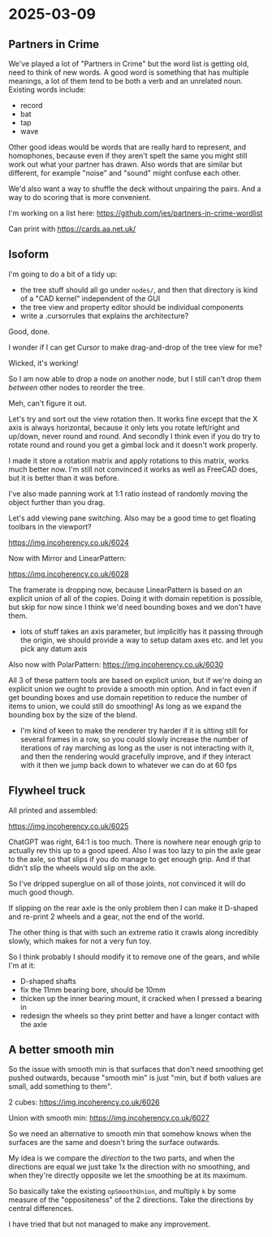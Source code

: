 # 2025-03-09

## Partners in Crime

We've played a lot of "Partners in Crime" but the word list is getting old,
need to think of new words. A good word is something that has multiple meanings,
a lot of them tend to be both a verb and an unrelated noun.
Existing words include:

 * record
 * bat
 * tap
 * wave

Other good ideas would be words that are really hard to represent, and homophones,
because even if they aren't spelt the same you might still work out what your
partner has drawn. Also words that are similar but different, for example
"noise" and "sound" might confuse each other.

We'd also want a way to shuffle the deck without unpairing the pairs. And a
way to do scoring that is more convenient.

I'm working on a list here: https://github.com/jes/partners-in-crime-wordlist

Can print with https://cards.aa.net.uk/

## Isoform

I'm going to do a bit of a tidy up:

 * the tree stuff should all go under `nodes/`, and then that directory is kind of a "CAD kernel" independent of the GUI
 * the tree view and property editor should be individual components
 * write a .cursorrules that explains the architecture?

Good, done.

I wonder if I can get Cursor to make drag-and-drop of the tree view for me?

Wicked, it's working!

So I am now able to drop a node *on* another node, but I still can't drop them
*between* other nodes to reorder the tree.

Meh, can't figure it out.

Let's try and sort out the view rotation then. It works fine except that the X axis
is always horizontal, because it only lets you rotate left/right and up/down, never
round and round. And secondly I think even if you do try to rotate round and round
you get a gimbal lock and it doesn't work properly.

I made it store a rotation matrix and apply rotations to this matrix, works much
better now. I'm still not convinced it works as well as FreeCAD does, but it is
better than it was before.

I've also made panning work at 1:1 ratio instead of randomly moving the object further
than you drag.

Let's add viewing pane switching. Also may be a good time to get floating toolbars
in the viewport?

https://img.incoherency.co.uk/6024

Now with Mirror and LinearPattern:

https://img.incoherency.co.uk/6028

The framerate is dropping now, because LinearPattern is based on an explicit union
of all of the copies. Doing it with domain repetition is possible, but skip for now
since I think we'd need bounding boxes and we don't have them.

 * lots of stuff takes an axis parameter, but implicitly has it passing through the origin, we should provide a way to setup datam axes etc. and let you pick any datum axis

Also now with PolarPattern: https://img.incoherency.co.uk/6030

All 3 of these pattern tools are based on explicit union, but if we're doing an
explicit union we ought to provide a smooth min option. And in fact even if get
bounding boxes and use domain repetition to reduce the number of items to union,
we could still do smoothing! As long as we expand the bounding box by the size of
the blend.

 * I'm kind of keen to make the renderer try harder if it is sitting still for several frames in a row, so you could slowly increase the number of iterations of ray marching as long as the user is not interacting with it, and then the rendering would gracefully improve, and if they interact with it then we jump back down to whatever we can do at 60 fps

## Flywheel truck

All printed and assembled:

https://img.incoherency.co.uk/6025

ChatGPT was right, 64:1 is too much. There is nowhere near enough grip to
actually rev this up to a good speed. Also I was too lazy to pin the
axle gear to the axle, so that slips if you do manage to get enough grip.
And if that didn't slip the wheels would slip on the axle.

So I've dripped superglue on all of those joints, not convinced it will do much
good though.

If slipping on the rear axle is the only problem then I can make it D-shaped and
re-print 2 wheels and a gear, not the end of the world.

The other thing is that with such an extreme ratio it crawls along incredibly
slowly, which makes for not a very fun toy.

So I think probably I should modify it to remove one of the gears, and while
I'm at it:

 * D-shaped shafts
 * fix the 11mm bearing bore, should be 10mm
 * thicken up the inner bearing mount, it cracked when I pressed a bearing in
 * redesign the wheels so they print better and have a longer contact with the axle

## A better smooth min

So the issue with smooth min is that surfaces that don't need smoothing get pushed outwards,
because "smooth min" is just "min, but if both values are small, add something to
them".

2 cubes: https://img.incoherency.co.uk/6026

Union with smooth min: https://img.incoherency.co.uk/6027

So we need an alternative to smooth min that somehow knows when the surfaces are the
same and doesn't bring the surface outwards.

My idea is we compare the *direction* to the two parts, and when the directions are
equal we just take 1x the direction with no smoothing, and when they're directly
opposite we let the smoothing be at its maximum.

So basically take the existing `opSmoothUnion`, and multiply `k` by some measure of
the "oppositeness" of the 2 directions. Take the directions by central differences.

I have tried that but not managed to make any improvement.
